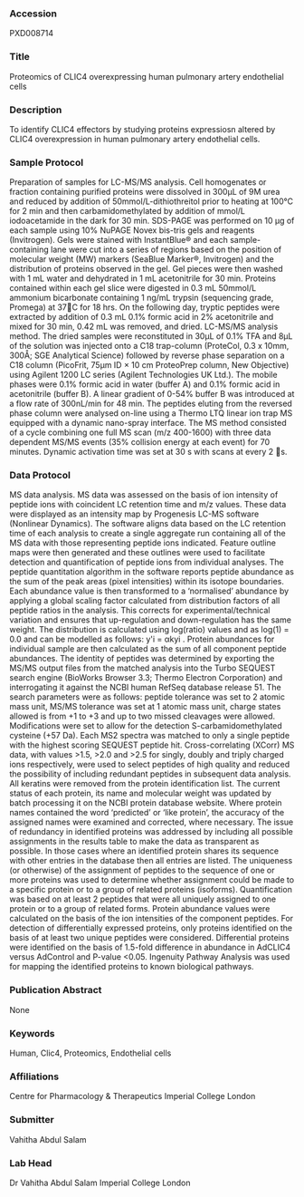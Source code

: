### Accession
PXD008714

### Title
Proteomics of CLIC4 overexpressing human pulmonary artery endothelial cells

### Description
To identify CLIC4 effectors  by studying proteins expressiosn altered by CLIC4 overexpression in human pulmonary artery endothelial cells.

### Sample Protocol
Preparation of samples for LC-MS/MS analysis. Cell homogenates or fraction containing purified proteins were dissolved in 300µL of 9M urea and reduced by addition of 50mmol/L-dithiothreitol prior to heating at 100°C for 2 min and then carbamidomethylated by addition of mmol/L iodoacetamide in the dark for 30 min. SDS-PAGE was performed on 10 µg of each sample using 10% NuPAGE Novex bis-tris gels and reagents (Invitrogen). Gels were stained with InstantBlue® and each sample-containing lane were cut into a series of regions based on the position of molecular weight (MW) markers (SeaBlue Marker®, Invitrogen) and the distribution of proteins observed in the gel. Gel pieces were then washed with 1 mL water and dehydrated in 1 mL acetonitrile  for 30 min. Proteins contained within each gel slice were digested in 0.3 mL 50mmol/L ammonium bicarbonate containing 1 ng/mL trypsin (sequencing grade, Promega) at 37C for 18 hrs. On the following day, tryptic peptides were extracted by addition of 0.3 mL 0.1% formic acid in 2% acetonitrile and mixed for 30 min, 0.42 mL was removed, and dried. LC-MS/MS analysis method. The dried samples were reconstituted in 30µL of 0.1% TFA and 8µL of the solution was injected onto a C18 trap-column (ProteCol, 0.3 x 10mm, 300Å; SGE Analytical Science) followed by reverse phase separation on a C18 column (PicoFrit, 75μm ID × 10 cm ProteoPrep column, New Objective) using Agilent 1200 LC series (Agilent Technologies UK Ltd.). The mobile phases were 0.1% formic acid in water (buffer A) and 0.1% formic acid in acetonitrile (buffer B). A linear gradient of 0-54% buffer B was introduced at a flow rate of 300nL/min for 48 min.  The peptides eluting from the reversed phase column were analysed on-line using a Thermo LTQ linear ion trap MS equipped with a dynamic nano-spray interface. The MS method consisted of a cycle combining one full MS scan (m/z 400-1600) with three data dependent MS/MS events (35% collision energy at each event) for 70 minutes. Dynamic activation time was set at 30 s with scans at every 2 s.

### Data Protocol
MS data analysis. MS data was assessed on the basis of ion intensity of peptide ions with coincident LC retention time and m/z values. These data were displayed as an intensity map by Progenesis LC-MS software (Nonlinear Dynamics). The software aligns data based on the LC retention time of each analysis to create a single aggregate run containing all of the MS data with those representing peptide ions indicated. Feature outline maps were then generated and these outlines were used to facilitate detection and quantification of peptide ions from individual analyses. The peptide quantitation algorithm in the software reports peptide abundance as the sum of the peak areas (pixel intensities) within its isotope boundaries. Each abundance value is then transformed to a ‘normalised’ abundance by applying a global scaling factor calculated from distribution factors of all peptide ratios in the analysis. This corrects for experimental/technical variation and ensures that up-regulation and down-regulation has the same weight. The distribution is calculated using log(ratio) values and as log(1) = 0.0 and can be modelled as follows: y'i = αkyi . Protein abundances for individual sample are then calculated as the sum of all component peptide abundances.  The identity of peptides was determined by exporting the MS/MS output files from the matched analysis into the Turbo SEQUEST search engine (BioWorks Browser 3.3; Thermo Electron Corporation) and interrogating it against the NCBI human RefSeq database release 51. The search parameters were as follows: peptide tolerance was set to 2 atomic mass unit, MS/MS tolerance was set at 1 atomic mass unit, charge states allowed is from +1 to +3 and up to two missed cleavages were allowed. Modifications were set to allow for the detection S-carbamidomethylated cysteine (+57 Da). Each MS2 spectra was matched to only a single peptide with the highest scoring SEQUEST peptide hit. Cross-correlating (XCorr) MS data, with values >1.5, >2.0 and >2.5 for singly, doubly and triply charged ions respectively, were used to select peptides of high quality and reduced the possibility of including redundant peptides in subsequent data analysis.  All keratins were removed from the protein identification list. The current status of each protein, its name and molecular weight was updated by batch processing it on the NCBI protein database website. Where protein names contained the word ‘predicted’ or ‘like protein’, the accuracy of the assigned names were examined and corrected, where necessary. The issue of redundancy in identified proteins was addressed by including all possible assignments in the results table to make the data as transparent as possible. In those cases where an identified protein shares its sequence with other entries in the database then all entries are listed. The uniqueness (or otherwise) of the assignment of peptides to the sequence of one or more proteins was used to determine whether assignment could be made to a specific protein or to a group of related proteins (isoforms). Quantification was based on at least 2 peptides that were all uniquely assigned to one protein or to a group of related forms.   Protein abundance values were calculated on the basis of the ion intensities of the component peptides.  For detection of differentially expressed proteins, only proteins identified on the basis of at least two unique peptides were considered. Differential proteins were identified on the basis of 1.5-fold difference in abundance in AdCLIC4 versus AdControl and P-value <0.05. Ingenuity Pathway Analysis was used for mapping the identified proteins to known biological pathways.

### Publication Abstract
None

### Keywords
Human, Clic4, Proteomics, Endothelial cells

### Affiliations
Centre for Pharmacology & Therapeutics
Imperial College London

### Submitter
Vahitha Abdul Salam

### Lab Head
Dr Vahitha Abdul Salam
Imperial College London


